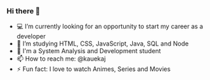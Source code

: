 ### Hi there 👋


- 💻 I’m currently looking for an opportunity to start my career as a developer
- 📕 I’m studying HTML, CSS, JavaScript, Java, SQL and Node
- 🏫 I'm a System Analysis and Development student
- 📫 How to reach me: @kauekaj
- ⚡ Fun fact: I love to watch Animes, Series and Movies

